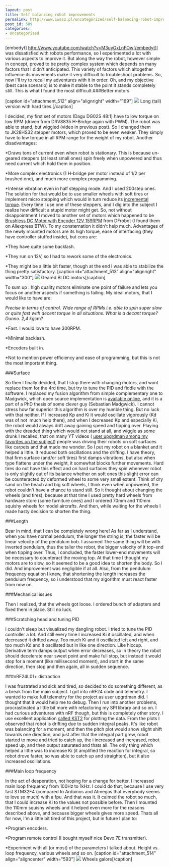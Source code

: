 ```yaml
---
layout: post
title: Self balancing robot improvements
permalink: http://www.iwasz.pl/uncategorized/self-balancing-robot-improvements/index.html
post_id: 509
categories: 
- Uncategorized
---
```


[embedyt] http://www.youtube.com/watch?v=M3uyGxLnFOw[/embedyt]I was dissatisfied with robots performance, so I experimented a lot with various aspects to improve it. But along the way the robot, however simple in concept, proved to be pretty complex system which depends on many factors that I didn't anticipated. This variety of factors which altogether influence its movements make it very difficult to troubleshoot problems. So, now I'll try to recall my adventures with it in order. Oh, and my objective (best case scenario) is to make it stable to the point it stands completely still. This is what I found the most difficult.###Better motors

[caption id="attachment_512" align="alignright" width="169"]
[![](http://www.iwasz.pl/wp-content/uploads/2018/01/IMG_20180107_163408-e1516133185673-169x300.jpg)](http://www.iwasz.pl/wp-content/uploads/2018/01/IMG_20180107_163408.jpg) Long (tall) version with hard tires.[/caption]

I decided, my first set of motors (Dagu DG02S 48:1) have to low torque on low RPM (driven from DRV8835 H-Bridge again with PWM). The robot was able to stand, but wiggled (video in previous post). So I changed them to JK28HS32 stepper motors, which proved to be even weaker. They simply have to low torque in all RPM range for the weight of my robot. Another disadvantages:

*Draws tons of current even when robot is stationary. This is because un-geared steppers (at least small ones) spin freely when unpowered and thus need current which hold them in position.

 	
*More complex electronics (1 H-bridge per motor instead of 1/2 per brushed one), and much more complex programming.

 	
*Intense vibration even in half stepping mode. And I used 200step ones. The solution for that would be to use smaller wheels with soft tires or implement micro stepping which would in turn reduce its 
[incremental torque](https://www.micromo.com/technical-library/stepper-motor-tutorials/microstepping-myths-and-realities). Every time I use one of these steppers, and I dig into the subject I realize how difficult a stupid motor might get.
So, not without disappointment I moved to another set of motors which happened to be 
[Brushless DC Motor with Encoder 12V 159RPM](https://www.dfrobot.com/index.php?route=product/product&product_id=1364&search=FIT0441&description=true#.VnlABPnhBUR) from DFrobot (I found them on Aliexpress BTW). To my consternation it didn't help much. Advantages of the newly mounted motors are its high torque, ease of interfacing (they have controller stuffed inside), but cons are:

*They have quite some backlash.

 	
*They run on 12V, so I had to rework some of the electronics.

 	
*They might be a little bit faster, though at the end I was able to stabilize the thing pretty satisfactory.
[caption id="attachment_513" align="alignright" width="300"]
[![](http://www.iwasz.pl/wp-content/uploads/2018/01/IMG_20180107_173324-300x205.jpg)](http://www.iwasz.pl/wp-content/uploads/2018/01/IMG_20180107_173324.jpg) Geared BLDC motors[/caption]

To sum up : high quality motors eliminate one point of failure and lets you focus on another aspects if something is failing. My ideal motors, that I would like to have are:

*Precise in terms of control. Wide range of RPMs i.e. able to spin super slow or quite fast with decent torque in all situations. What is a decant torque? Dunno. 2,4 kg*cm?

 	
*Fast. I would love to have 300RPM.

 	
*Minimal backlash.

 	
*Encoders built in.

 	
*Not to mention power efficiency and ease of programming, but this is not the most important thing.

###Surface

So then I finally decided, that I stop there with changing motors, and wont replace them for the 4rd time, but try to tune the PID and fiddle with the software. I replaced my fusion algorithm from simple complementary one to Madgwick, which open source implementation is 
[available online](http://x-io.co.uk/open-source-imu-and-ahrs-algorithms/), and it is a part of a PhD thesis of some clever guy (Sebastian Madgwick). I cannot stress how far superior this algorithm is over my humble thing. But no luck with that neither. If I increased Kp and Ki it would oscillate vigorously (Kd was of not  much help there), and when I decreased Kp and especially Ki, the robot would always drift away gaining speed and tipping over. Playing with the dreaded thing which would not stand at all, and wiggle as some drunk I recalled, that on many YT videos (
[user upgrdman among my favorites on the subject](https://www.youtube.com/watch?v=-bQdrvSLqpg)) people was driving their robots on soft surfaces like carpets and that made me wonder. So I put my robot on a blanket and it helped a little. It reduced both oscillations and the drifting. I have theory, that firm surface (and/or soft tires) first damps vibrations, but also when type flattens under the weight, it somewhat blocks further movements. Hard tires do not have this effect and on hard surfaces they spin whenever robot is only slightly out of its balance whether on soft ones this slight error can be counteracted by deformed wheel to some very small extent. Think of dry sand on the beach and big soft wheels, I think even when unpowered, the robot couldn't have a chance to stand still. So it thought about changing the wheels (and tires), because at that time I used pretty hard wheels from hardware store (some furniture ones) and I ordered 70mm and 110mm squishy wheels for model aircrafts. And then, while waiting for the wheels I made hasty decision to shorten the thing.

###Length

Bear in mind, that I can be completely wrong here! As far as I understand, when you have normal pendulum, the longer the string is, the faster will be linear velocity of the pendulum bob. I assumed The same thing will be with inverted pendulum, thus the taller the robot, the bigger velocity of it top-end when tipping over. Thus, I concluded, the faster lower-end movements will be necessary to counteract the moving top. At that time I thought my motors are to slow, so It seemed to be a good idea to shorten the body. So I did. And improvement was negligible if at all. Also, from the pendulum frequency equation I knew, that shortening the length increases the pendulum frequency, so i understood that my algorithm must react faster from now on.

###Mechanical issues

Then I realized, that the wheels got loose. I ordered bunch of adapters and fixed them in place. Still no luck.

###Scratching head and tuning PID

I couldn't sleep but visualized my dangling robot. I tried to tune the PID controller a lot. And still every time I increased Ki it oscillated, and when decreased it drifted away. Too much Ki and it oscillated left and right, and too much Kd and it oscillated but in like one direction. Like hiccup. Derivative term damps output when error decreases, so in theory the robot should decelerate near sweet point and make full stop, but instead it would stop for a moment (like millisecond moment), and start in the same direction, then stop and then again, all in sudden sequence.

###nRF24L01+ distraction

I was frustrated and sick and tired, so decided to do something different, as a break from the main subject. I got into nRF24 code and telemetry. I wanted to make full telemetry for the project as user upgrdman did. I thought that it would help me to debug. Then I run into another problems, procrastinated a little bit more with refactoring my SPI library and so on. I had curious adventures with nRF though, but this is completely other story. I use excellent application 
[called KST2](https://kst-plot.kde.org/) for plotting the data. From the plots I observed that robot is drifting due to sudden integral peaks. It's like robot was balancing for a moment, and then the pitch plot would show slight shift towards one direction, and just after that the integral part grew, robot started to move and tried to catch up, the i increased and increased, robot speed up, and then output saturated and thats all. The only thing which helped a little was to increase Ki (it amplified the reaction for integral, so robot drove faster, so was able to catch up and straighten), but it also increased oscillations.

###Main loop frequency

In the act of desperation, not hoping for a change for better, I increased main loop frequency from 100Hz to 1kHz. I could do that, because I use very fast STM32F4 (compared to Arduinos and Atmegas that everybody seems to love so much) with a fpu. And that was it. It calmed the robot so much, that I could increase Ki to the values not possible before. Then I mounted the 110mm squishy wheels and it helped even more for the reasons described above, and because bigger wheels gives more speed. Thats all for now, I'm a little bit tired of this project, but in future I plan to:

*Program encoders.

 	
*Program remote control (I bought myself nice Devo 7E transmitter).

 	
*Experiment with all (or most) of the parameters I talked about. Height vs. loop frequency, various wheels and so on.
[caption id="attachment_514" align="aligncenter" width="593"]
[![](http://www.iwasz.pl/wp-content/uploads/2018/01/IMG_20180111_215004-1024x342.jpg)](http://www.iwasz.pl/wp-content/uploads/2018/01/IMG_20180111_215004.jpg) Wheels galore[/caption]